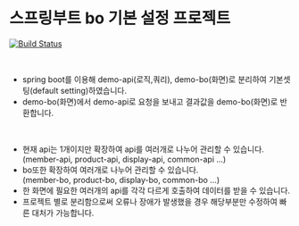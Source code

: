 # 스프링부트 bo 기본 설정 프로젝트

[![Build Status](https://travis-ci.org/shlee0882/springboot-bo-default-setting.svg?branch=master)](https://travis-ci.org/shlee0882/springboot-bo-default-setting)

<br/>

- spring boot를 이용해 demo-api(로직,쿼리), demo-bo(화면)로 분리하여 기본셋팅(default setting)하였습니다.
- demo-bo(화면)에서 demo-api로 요청을 보내고 결과값을 demo-bo(화면)로 반환합니다.

<br/>

- 현재 api는 1개이지만 확장하여 api를 여러개로 나누어 관리할 수 있습니다.
 <br/>(member-api, product-api, display-api, common-api ...)
- bo또한  확장하여 여러개로 나누어 관리할 수 있습니다.
 <br/>(member-bo, product-bo, display-bo, common-bo ...)
- 한 화면에 필요한 여러개의 api를 각각 다르게 호출하여 데이터를 받을 수 있습니다.
- 프로젝트 별로 분리함으로써 오류나 장애가 발생했을 경우 해당부분만 수정하여 빠른 대처가 가능합니다. 

<br/>




